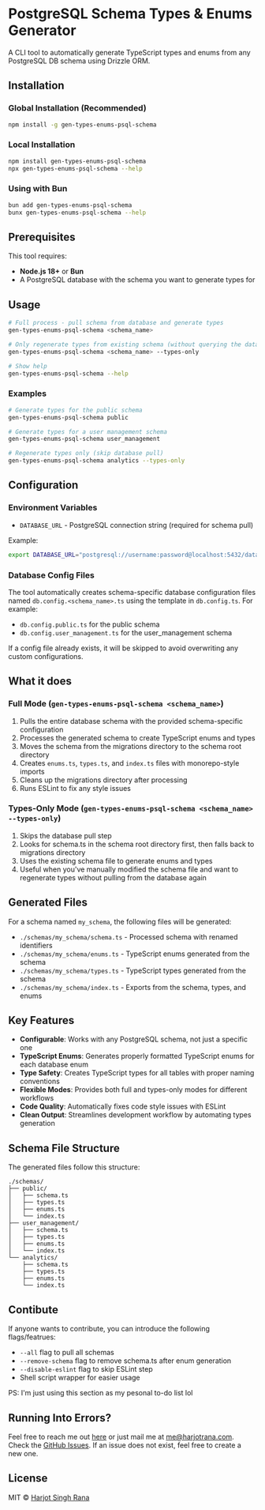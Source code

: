 # PostgreSQL Schema Types & Enums Generator

A CLI tool to automatically generate TypeScript types and enums from any PostgreSQL DB schema using Drizzle ORM.

## Installation

### Global Installation (Recommended)

```bash
npm install -g gen-types-enums-psql-schema
```

### Local Installation

```bash
npm install gen-types-enums-psql-schema
npx gen-types-enums-psql-schema --help
```

### Using with Bun

```bash
bun add gen-types-enums-psql-schema
bunx gen-types-enums-psql-schema --help
```

## Prerequisites

This tool requires:
- **Node.js 18+** or **Bun**
- A PostgreSQL database with the schema you want to generate types for

## Usage

```bash
# Full process - pull schema from database and generate types
gen-types-enums-psql-schema <schema_name>

# Only regenerate types from existing schema (without querying the database)
gen-types-enums-psql-schema <schema_name> --types-only

# Show help
gen-types-enums-psql-schema --help
```

### Examples

```bash
# Generate types for the public schema
gen-types-enums-psql-schema public

# Generate types for a user management schema  
gen-types-enums-psql-schema user_management

# Regenerate types only (skip database pull)
gen-types-enums-psql-schema analytics --types-only
```

## Configuration

### Environment Variables

- `DATABASE_URL` - PostgreSQL connection string (required for schema pull)

Example:
```bash
export DATABASE_URL="postgresql://username:password@localhost:5432/database_name"
```

### Database Config Files

The tool automatically creates schema-specific database configuration files named `db.config.<schema_name>.ts` using the template in `db.config.ts`. For example:
- `db.config.public.ts` for the public schema
- `db.config.user_management.ts` for the user_management schema

If a config file already exists, it will be skipped to avoid overwriting any custom configurations.

## What it does

### Full Mode (`gen-types-enums-psql-schema <schema_name>`)

1. Pulls the entire database schema with the provided schema-specific configuration
2. Processes the generated schema to create TypeScript enums and types
3. Moves the schema from the migrations directory to the schema root directory  
4. Creates `enums.ts`, `types.ts`, and `index.ts` files with monorepo-style imports
5. Cleans up the migrations directory after processing
6. Runs ESLint to fix any style issues

### Types-Only Mode (`gen-types-enums-psql-schema <schema_name> --types-only`)

1. Skips the database pull step
2. Looks for schema.ts in the schema root directory first, then falls back to migrations directory
3. Uses the existing schema file to generate enums and types
4. Useful when you've manually modified the schema file and want to regenerate types without pulling from the database again

## Generated Files

For a schema named `my_schema`, the following files will be generated:

- `./schemas/my_schema/schema.ts` - Processed schema with renamed identifiers
- `./schemas/my_schema/enums.ts`  - TypeScript enums generated from the schema
- `./schemas/my_schema/types.ts`  - TypeScript types generated from the schema  
- `./schemas/my_schema/index.ts`  - Exports from the schema, types, and enums

## Key Features

- **Configurable**: Works with any PostgreSQL schema, not just a specific one
- **TypeScript Enums**: Generates properly formatted TypeScript enums for each database enum
- **Type Safety**: Creates TypeScript types for all tables with proper naming conventions
- **Flexible Modes**: Provides both full and types-only modes for different workflows
- **Code Quality**: Automatically fixes code style issues with ESLint
- **Clean Output**: Streamlines development workflow by automating types generation

## Schema File Structure

The generated files follow this structure:
```
./schemas/
├── public/
│   ├── schema.ts
│   ├── types.ts
│   ├── enums.ts
│   └── index.ts
├── user_management/
│   ├── schema.ts
│   ├── types.ts
│   ├── enums.ts
│   └── index.ts
└── analytics/
    ├── schema.ts
    ├── types.ts
    ├── enums.ts
    └── index.ts
```

## Contibute

If anyone wants to contribute, you can introduce the following flags/featrues:

- `--all` flag to pull all schemas
- `--remove-schema` flag to remove schema.ts after enum generation
- `--disable-eslint` flag to skip ESLint step
- Shell script wrapper for easier usage

PS: I'm just using this section as my pesonal to-do list lol

## Running Into Errors?

Feel free to reach me out [here](https://www.harjotrana.com) or just mail me at [me@harjotrana.com](mailto:me@harjotrana.com).
Check the [GitHub Issues](https://github.com/harjjotsinghh/gen-types-enums-psql-schema/issues). If an issue does not exist, feel free to create a new one.

## License

MIT © [Harjot Singh Rana](https://harjotrana.com)

